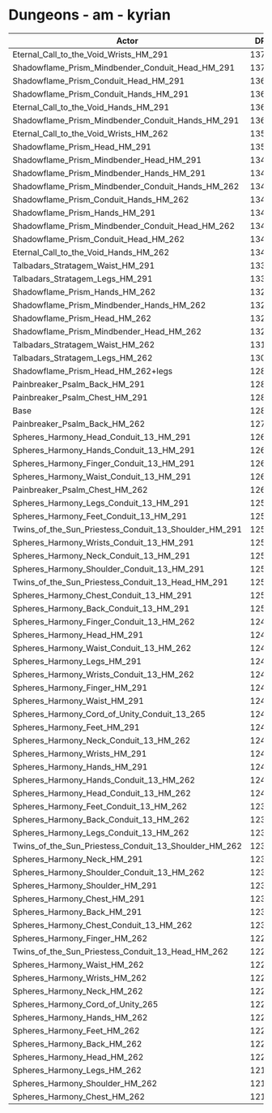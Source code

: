 # Dungeons - am - kyrian
| Actor | DPS | Increase |
|---|:---:|:---:|
|Eternal_Call_to_the_Void_Wrists_HM_291|13707|6.99%|
|Shadowflame_Prism_Mindbender_Conduit_Head_HM_291|13701|6.95%|
|Shadowflame_Prism_Conduit_Head_HM_291|13680|6.78%|
|Shadowflame_Prism_Conduit_Hands_HM_291|13657|6.60%|
|Eternal_Call_to_the_Void_Hands_HM_291|13653|6.57%|
|Shadowflame_Prism_Mindbender_Conduit_Hands_HM_291|13637|6.45%|
|Eternal_Call_to_the_Void_Wrists_HM_262|13541|5.70%|
|Shadowflame_Prism_Head_HM_291|13501|5.39%|
|Shadowflame_Prism_Mindbender_Head_HM_291|13487|5.28%|
|Shadowflame_Prism_Mindbender_Hands_HM_291|13458|5.05%|
|Shadowflame_Prism_Mindbender_Conduit_Hands_HM_262|13454|5.02%|
|Shadowflame_Prism_Conduit_Hands_HM_262|13443|4.93%|
|Shadowflame_Prism_Hands_HM_291|13442|4.93%|
|Shadowflame_Prism_Mindbender_Conduit_Head_HM_262|13439|4.90%|
|Shadowflame_Prism_Conduit_Head_HM_262|13432|4.85%|
|Eternal_Call_to_the_Void_Hands_HM_262|13431|4.84%|
|Talbadars_Stratagem_Waist_HM_291|13332|4.07%|
|Talbadars_Stratagem_Legs_HM_291|13305|3.86%|
|Shadowflame_Prism_Hands_HM_262|13257|3.48%|
|Shadowflame_Prism_Mindbender_Hands_HM_262|13244|3.38%|
|Shadowflame_Prism_Head_HM_262|13241|3.36%|
|Shadowflame_Prism_Mindbender_Head_HM_262|13237|3.33%|
|Talbadars_Stratagem_Waist_HM_262|13127|2.47%|
|Talbadars_Stratagem_Legs_HM_262|13055|1.90%|
|Shadowflame_Prism_Head_HM_262+legs|12884|0.57%|
|Painbreaker_Psalm_Back_HM_291|12867|0.44%|
|Painbreaker_Psalm_Chest_HM_291|12859|0.37%|
|Base|12811|0.00%|
|Painbreaker_Psalm_Back_HM_262|12719|-0.72%|
|Spheres_Harmony_Head_Conduit_13_HM_291|12644|-1.30%|
|Spheres_Harmony_Hands_Conduit_13_HM_291|12624|-1.46%|
|Spheres_Harmony_Finger_Conduit_13_HM_291|12623|-1.47%|
|Spheres_Harmony_Waist_Conduit_13_HM_291|12617|-1.51%|
|Painbreaker_Psalm_Chest_HM_262|12612|-1.55%|
|Spheres_Harmony_Legs_Conduit_13_HM_291|12593|-1.70%|
|Spheres_Harmony_Feet_Conduit_13_HM_291|12578|-1.82%|
|Twins_of_the_Sun_Priestess_Conduit_13_Shoulder_HM_291|12572|-1.87%|
|Spheres_Harmony_Wrists_Conduit_13_HM_291|12571|-1.87%|
|Spheres_Harmony_Neck_Conduit_13_HM_291|12552|-2.02%|
|Spheres_Harmony_Shoulder_Conduit_13_HM_291|12550|-2.04%|
|Twins_of_the_Sun_Priestess_Conduit_13_Head_HM_291|12549|-2.05%|
|Spheres_Harmony_Chest_Conduit_13_HM_291|12542|-2.10%|
|Spheres_Harmony_Back_Conduit_13_HM_291|12514|-2.32%|
|Spheres_Harmony_Finger_Conduit_13_HM_262|12490|-2.51%|
|Spheres_Harmony_Head_HM_291|12478|-2.60%|
|Spheres_Harmony_Waist_Conduit_13_HM_262|12451|-2.81%|
|Spheres_Harmony_Legs_HM_291|12447|-2.84%|
|Spheres_Harmony_Wrists_Conduit_13_HM_262|12446|-2.85%|
|Spheres_Harmony_Finger_HM_291|12443|-2.87%|
|Spheres_Harmony_Waist_HM_291|12443|-2.87%|
|Spheres_Harmony_Cord_of_Unity_Conduit_13_265|12433|-2.95%|
|Spheres_Harmony_Feet_HM_291|12424|-3.02%|
|Spheres_Harmony_Neck_Conduit_13_HM_262|12422|-3.04%|
|Spheres_Harmony_Wrists_HM_291|12406|-3.16%|
|Spheres_Harmony_Hands_HM_291|12402|-3.19%|
|Spheres_Harmony_Hands_Conduit_13_HM_262|12401|-3.20%|
|Spheres_Harmony_Head_Conduit_13_HM_262|12400|-3.21%|
|Spheres_Harmony_Feet_Conduit_13_HM_262|12392|-3.27%|
|Spheres_Harmony_Back_Conduit_13_HM_262|12384|-3.33%|
|Spheres_Harmony_Legs_Conduit_13_HM_262|12380|-3.36%|
|Twins_of_the_Sun_Priestess_Conduit_13_Shoulder_HM_262|12380|-3.36%|
|Spheres_Harmony_Neck_HM_291|12379|-3.37%|
|Spheres_Harmony_Shoulder_Conduit_13_HM_262|12374|-3.41%|
|Spheres_Harmony_Shoulder_HM_291|12369|-3.45%|
|Spheres_Harmony_Chest_HM_291|12365|-3.48%|
|Spheres_Harmony_Back_HM_291|12351|-3.59%|
|Spheres_Harmony_Chest_Conduit_13_HM_262|12316|-3.86%|
|Spheres_Harmony_Finger_HM_262|12291|-4.06%|
|Twins_of_the_Sun_Priestess_Conduit_13_Head_HM_262|12291|-4.06%|
|Spheres_Harmony_Waist_HM_262|12261|-4.29%|
|Spheres_Harmony_Wrists_HM_262|12261|-4.29%|
|Spheres_Harmony_Neck_HM_262|12228|-4.55%|
|Spheres_Harmony_Cord_of_Unity_265|12224|-4.58%|
|Spheres_Harmony_Hands_HM_262|12224|-4.58%|
|Spheres_Harmony_Feet_HM_262|12217|-4.64%|
|Spheres_Harmony_Back_HM_262|12212|-4.68%|
|Spheres_Harmony_Head_HM_262|12210|-4.69%|
|Spheres_Harmony_Legs_HM_262|12194|-4.82%|
|Spheres_Harmony_Shoulder_HM_262|12189|-4.86%|
|Spheres_Harmony_Chest_HM_262|12136|-5.27%|
